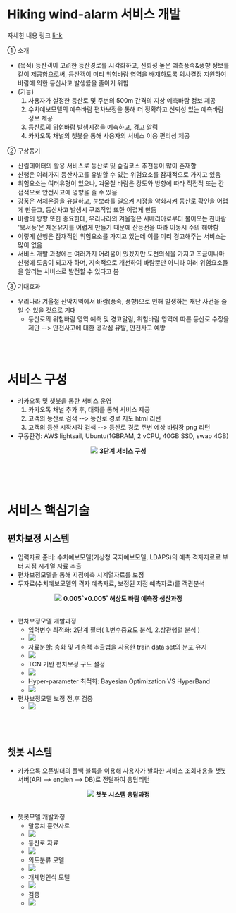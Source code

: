 # Hiking wind-alarm 서비스 개발
자세한 내용 링크 [link](./githun_figure/TCN기반_편차보정모델.PNG)

① 소개
  - (목적) 등산객이 고려한 등산경로를 시각화하고, 신뢰성 높은 예측풍속&풍향 정보를 같이 제공함으로써, 등산객이 미리 위험바람 영역을 배재하도록 의사결정 지원하여 바람에 의한 등산사고 발생률을 줄이기 위함
  - (기능) 
    1. 사용자가 설정한 등산로 및 주변의 500m 간격의 지상 예측바람 정보 제공 
    2. 수치예보모델의 예측바람 편차보정을 통해 더 정확하고 신뢰성 있는 예측바람 정보 제공
    3. 등산로의 위험바람 발생지점을 예측하고, 경고 알림
    4. 카카오톡 채널의 챗봇을 통해 사용자의 서비스 이용 편리성 제공

② 구상동기
  - 산림데이터의 활용 서비스로 등산로 및 숲길코스 추천등이 많이 존재함
  - 산행은 여러가지 등산사고를 유발할 수 있는 위험요소를 잠재적으로 가지고 있음
  - 위험요소는 여러유형이 있으나, 겨울철 바람은 강도와 방향에 따라 직접적 또는 간접적으로 안전사고에 영향을 줄 수 있음
  - 강풍은 저체온증을 유발하고, 눈보라를 일으켜 시정을 악화시켜 등산로 확인을 어렵게 만들고, 등산사고 발생시 구조작업 또한 어렵게 만듦
  - 바람의 방향 또한 중요한데, 우리나라의 겨울철은 시베리아로부터 불어오는 찬바람 '북서풍'은 체온유지를 어렵게 만들기 때문에 산능선을 따라 이동시 주의 해야함
  - 이렇게 산행은 잠재적인 위험요소를 가지고 있는데 이를 미리 경고해주는 서비스는 많이 없음
  - 서비스 개발 과정에는 여러가지 어려움이 있겠지만 도전의식을 가지고 조금이나마 산행에 도움이 되고자 하며, 지속적으로 개선하여 바람뿐만 아니라 여러 위험요소들을 알리는 서비스로 발전할 수 있다고 봄

③ 기대효과
  - 우리나라 겨울철 산악지역에서 바람(풍속, 풍향)으로 인해 발생하는 재난 사건을 줄일 수 있을 것으로 기대
    - 등산로의 위험바람 영역 예측 및 경고알림, 위험바람 영역에 따른 등산로 수정을 제안
      --> 안전사고에 대한 경각심 유발, 안전사고 예방

<br><br>


# 서비스 구성
* 카카오톡 및 챗봇을 통한 서비스 운영
  1. 카카오톡 채널 추가 후, 대화를 통해 서비스 제공
  2. 고객의 등산로 검색 --> 등산로 경로 지도 html 리턴
  3. 고객의 등산 시작시각 검색 --> 등산로 경로 주변 예상 바람장 png 리턴
* 구동환경: AWS lightsail, Ubuntu(1GBRAM, 2 vCPU, 40GB SSD, swap 4GB)

<p align="center">
  <img src="./githun_figure/서비스구성.PNG">
  <b>3단계 서비스 구성</b><br><br>
</p>


<br><br>

# 서비스 핵심기술
## 편차보정 시스템
* 입력자료 준비: 수치예보모델(기상청 국지예보모델, LDAPS)의 예측 격자자료로 부터 지점 시계열 자료 추출
* 편차보정모델을 통해 지점예측 시계열자료를 보정
* 두자료(수치예보모델의 격자 예측자료, 보정된 지점 예측자료)를 객관분석
<p align="center">
  <img src="./githun_figure/편차보정시스템.PNG">
  <b>0.005˚×0.005˚ 해상도 바람 예측장 생산과정</b><br><br>
</p>

* 편차보정모델 개발과정
  * 입력변수 최적화: 2단계 필터( 1.변수중요도 분석, 2.상관행렬 분석 )
  * <img src="./githun_figure/입력자료최적화.PNG">
  * 자료분할: 층화 및 계층적 추출법을 사용한 train data set의 분포 유지
  * <img src="./githun_figure/자료분할.PNG">
  * TCN 기반 편차보정 구도 설정
  * <img src="./githun_figure/TCN기반_편차보정모델.PNG">
  * Hyper-parameter 최적화: Bayesian Optimization VS HyperBand
  * <img src="./githun_figure/최적화결과.PNG">
* 편차보정모델 보정 전,후 검증
  * <img src="./githun_figure/보정전후_바람장미.PNG">

<br><br>

## 챗봇 시스템
* 카카오톡 오픈빌더의 풀백 블록을 이용해 사용자가 발화한 서비스 조회내용을 챗봇서버(API --> engien --> DB)로 전달하여 응답리턴
<p align="center">
  <img src="./githun_figure/서비스시스템.PNG">
  <b>챗봇 시스템 응답과정</b><br><br>
</p>

* 챗봇모델 개발과정
  * 말뭉치 훈련자료
  * <img src="./githun_figure/말뭉치훈련자료.png">
  * 등산로 자료
  * <img src="./githun_figure/등산로자료.png">
  * 의도분류 모델
  * <img src="./githun_figure/의도분류.png">
  * 개체명인식 모델
  * <img src="./githun_figure/개체명인식모델.png">
  * 검증
  * <img src="./githun_figure/개체명인식모델 검증.png">
